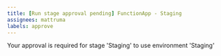 ```yaml
---
title: [Run stage approval pending] FunctionApp - Staging
assignees: mattruma
labels: approve
---
```

Your approval is required for stage 'Staging' to use environment 'Staging'